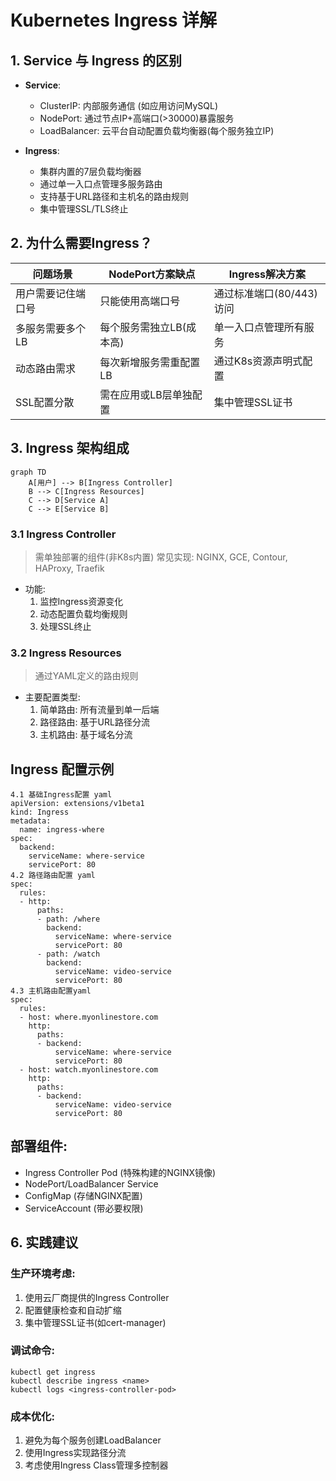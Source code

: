# Kubernetes Ingress 详解

## 1. Service 与 Ingress 的区别
- **Service**:
  - ClusterIP: 内部服务通信 (如应用访问MySQL)
  - NodePort: 通过节点IP+高端口(>30000)暴露服务
  - LoadBalancer: 云平台自动配置负载均衡器(每个服务独立IP)

- **Ingress**:
  - 集群内置的7层负载均衡器
  - 通过单一入口点管理多服务路由
  - 支持基于URL路径和主机名的路由规则
  - 集中管理SSL/TLS终止

## 2. 为什么需要Ingress？
| 问题场景 | NodePort方案缺点 | Ingress解决方案 |
|---------|----------------|----------------|
| 用户需要记住端口号 | 只能使用高端口号 | 通过标准端口(80/443)访问 |
| 多服务需要多个LB | 每个服务需独立LB(成本高) | 单一入口点管理所有服务 |
| 动态路由需求 | 每次新增服务需重配置LB | 通过K8s资源声明式配置 |
| SSL配置分散 | 需在应用或LB层单独配置 | 集中管理SSL证书 |

## 3. Ingress 架构组成
```mermaid
graph TD
    A[用户] --> B[Ingress Controller]
    B --> C[Ingress Resources]
    C --> D[Service A]
    C --> E[Service B]
```

### 3.1 Ingress Controller
> 需单独部署的组件(非K8s内置)
> 常见实现: NGINX, GCE, Contour, HAProxy, Traefik
- 功能:
    1. 监控Ingress资源变化
    2. 动态配置负载均衡规则
    3. 处理SSL终止

### 3.2 Ingress Resources
> 通过YAML定义的路由规则
- 主要配置类型:
    1. 简单路由: 所有流量到单一后端
    2. 路径路由: 基于URL路径分流
    3. 主机路由: 基于域名分流
## Ingress 配置示例
```
4.1 基础Ingress配置 yaml
apiVersion: extensions/v1beta1
kind: Ingress
metadata:
  name: ingress-where
spec:
  backend:
    serviceName: where-service
    servicePort: 80
4.2 路径路由配置 yaml
spec:
  rules:
  - http:
      paths:
      - path: /where
        backend:
          serviceName: where-service
          servicePort: 80
      - path: /watch
        backend:
          serviceName: video-service
          servicePort: 80
4.3 主机路由配置yaml
spec:
  rules:
  - host: where.myonlinestore.com
    http:
      paths:
      - backend:
          serviceName: where-service
          servicePort: 80
  - host: watch.myonlinestore.com
    http:
      paths:
      - backend:
          serviceName: video-service
          servicePort: 80
```
## 部署组件:
- Ingress Controller Pod (特殊构建的NGINX镜像)
- NodePort/LoadBalancer Service
- ConfigMap (存储NGINX配置)
- ServiceAccount (带必要权限)

## 6. 实践建议
### 生产环境考虑:
1. 使用云厂商提供的Ingress Controller
2. 配置健康检查和自动扩缩
3. 集中管理SSL证书(如cert-manager)

### 调试命令:
```
kubectl get ingress
kubectl describe ingress <name>
kubectl logs <ingress-controller-pod>
```
### 成本优化:
1. 避免为每个服务创建LoadBalancer
2. 使用Ingress实现路径分流
3. 考虑使用Ingress Class管理多控制器